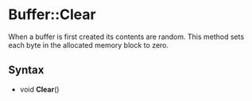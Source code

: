 # Buffer::Clear #
When a buffer is first created its contents are random. This method sets each byte in the allocated memory block to zero.

## Syntax ##
- void **Clear**()
